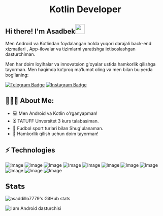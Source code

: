 <h1 align="center">Kotlin Developer</h1>



## Hi there! I'm Asadbek<img src="https://raw.githubusercontent.com/aemmadi/aemmadi/master/wave.gif" width="30px">

Men Android  va Kotlindan  foydalangan  holda yuqori darajali back-end xizmatlari , App-ilovalar va tizimlarni yaratishga ixtisoslashgan dasturchiman. </br>

Men har doim loyihalar va innovatsion g'oyalar ustida hamkorlik qilishga tayorman. Men haqimda koʻproq maʼlumot oling va men bilan bu yerda bogʻlaning:

[![Telegram Badge](https://img.shields.io/badge/@Asadbek_621-2CA5E0?style=flat-square&logo=telegram&logoColor=white&link=https://t.me/Asadbek_621)](https://t.me/Asadbek_621) 
[![Instagram Badge](https://img.shields.io/badge/@asaddillo_0-FF0004?style=flat-square&logo=instagram&logoColor=white&link=https://www.Instagram.com/@asaddillo_0)](https://www.Instagram.com/@asaddillo_0)

  
<h2 align="left">👨🏻‍💻 About Me:</h2>

- :computer: Men Android va Kotlin o'rganyapman!
- :hourglass_flowing_sand: TATUFF Unversitet 3 kurs talabasiman.
- :muscle: Fudbol sport turlari bilan Shug'ulanaman.
- :rocket: Hamkorlik qilish uchun doim tayorman!

## ⚡ Technologies

![Image](https://img.shields.io/badge/MySQL-005C84?style=for-the-badge&logo=mysql&logoColor=white)
![Image](https://img.shields.io/badge/PostgreSQL-316192?style=for-the-badge&logo=postgresql&logoColor=white)
![Image](https://img.shields.io/badge/VSCode-0078D4?style=for-the-badge&logo=visual%20studio%20code&logoColor=white)
![Image](https://img.shields.io/badge/Visual_Studio_Code-0078D4?style=for-the-badge&logo=visual%20studio%20code&logoColor=white)
![Image](https://img.shields.io/badge/C%2B%2B-00599C?style=for-the-badge&logo=c%2B%2B&logoColor=white)
![Image](https://img.shields.io/badge/LaTeX-47A141?style=for-the-badge&logo=LaTeX&logoColor=white)
![Image](https://img.shields.io/badge/CISCO-1BA0D7?style=for-the-badge&logo=cisco&logoColor=white)
![Image](https://img.shields.io/badge/GitHub-100000?style=for-the-badge&logo=github&logoColor=white)
![Image](https://img.shields.io/badge/X-000000?style=for-the-badge&logo=x&logoColor=white)
![Image](https://img.shields.io/badge/ChatGPT-74aa9c?style=for-the-badge&logo=openai&logoColor=white)
![Image](https://img.shields.io/badge/Telegram-2CA5E0?style=for-the-badge&logo=telegram&logoColor=white)
## 𝗦𝘁𝗮𝘁𝘀

![asaddillo7779's GitHub stats](https://github-readme-stats.vercel.app/api?username=asaddillo7779&show_icons=true&theme=transparent)



![I am Android dasturchisi](https://arturssmirnovs.github.io/github-profile-readme-generator/images/banner.png)



  

